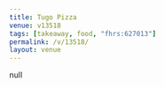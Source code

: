 ```yaml
---
title: Tugo Pizza
venue: v13518
tags: [takeaway, food, "fhrs:627013"]
permalink: /v/13518/
layout: venue
---
```

null
